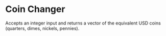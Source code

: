 # Coin Changer

Accepts an integer input and returns a vector of the equivalent USD coins (quarters, dimes, nickels, pennies).

